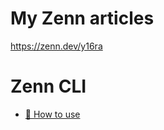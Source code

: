 # My Zenn articles
https://zenn.dev/y16ra

# Zenn CLI

* [📘 How to use](https://zenn.dev/zenn/articles/zenn-cli-guide)